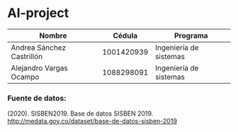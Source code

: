 # AI-project
| Nombre | Cédula | Programa |
|----------|----------|----------|
| Andrea Sánchez Castrillón| 1001420939 | Ingeniería de sistemas   |
| Alejandro Vargas Ocampo   | 1088298091   | Ingeniería de sistemas   |
### Fuente de datos:
(2020). SISBEN2019. Base de datos SISBEN 2019. http://medata.gov.co/dataset/base-de-datos-sisben-2019
